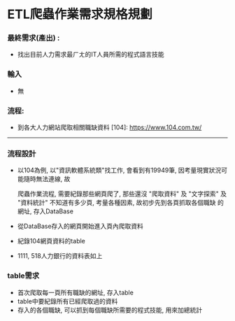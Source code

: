 # ETL爬蟲作業需求規格規劃

### 最終需求(產出) : 
 - 找出目前人力需求最ㄏㄤ的IT人員所需的程式語言技能

### 輸入
 - 無

### 流程:
 - 到各大人力網站爬取相關職缺資料
[104]: https://www.104.com.tw/

[1111]: https://www.1111.com.tw/

[518]: https://www.518.com.tw/


- - -


### 流程設計
 - 以104為例, 以"資訊軟體系統類"找工作, 會看到有19949筆,
   因考量現實狀況可能隨時無法連線, 故
   
   爬蟲作業流程, 需要紀錄那些網頁爬了, 那些還沒
   "爬取資料" 及 "文字探索" 及 "資料統計"
   不知道有多少頁, 考量各種因素, 故初步先到各頁抓取各個職缺
   的網址, 存入DataBase

 - 從DataBase存入的網頁開始進入頁內爬取資料
 - 紀錄104網頁資料的table


 - 1111, 518人力銀行的資料表如上
### table需求
 - 首次爬取每一頁所有職缺的網址, 存入table
 - table中要紀錄所有已經爬取過的資料
 - 存入的各個職缺, 可以抓到每個職缺所需要的程式技能, 用來加總統計

